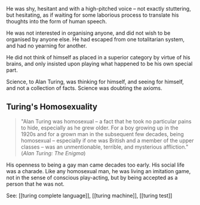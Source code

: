  He was shy, hesitant and with a high-pitched voice – not exactly stuttering, but hesitating, as if waiting for some laborious process to translate his thoughts into the form of human speech.

He was not interested in organising anyone, and did not wish to be organised by anyone else. He had escaped from one totalitarian system, and had no yearning for another.

He did not think of himself as placed in a superior category by virtue of his brains, and only insisted upon playing what happened to be his own special part.

 Science, to Alan Turing, was thinking for himself, and seeing for himself, and not a collection of facts. Science was doubting the axioms.



## Turing's Homosexuality
> "Alan Turing was homosexual – a fact that he took no particular pains to hide, especially as he grew older. For a boy growing up in the 1920s and for a grown man in the subsequent few decades, being homosexual – especially if one was British and a member of the upper classes – was an unmentionable, terrible, and mysterious affliction."
> (*Alan Turing: The Enigma*)

His openness to being a gay man came decades too early. His social life was a charade. Like any homosexual man, he was living an imitation game, not in the sense of conscious play-acting, but by being accepted as a person that he was not.


See: [[turing complete language]], [[turing machine]], [[turing test]]